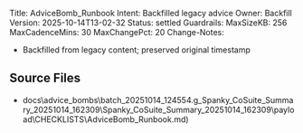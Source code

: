 Title: AdviceBomb_Runbook
Intent: Backfilled legacy advice
Owner: Backfill
Version: 2025-10-14T13-02-32
Status: settled
Guardrails:
  MaxSizeKB: 256
  MaxCadenceMins: 30
  MaxChangePct: 20
Change-Notes:
  - Backfilled from legacy content; preserved original timestamp

## Source Files
- docs\advice_bombs\batch_20251014_124554\.g_Spanky_CoSuite_Summary_20251014_162309\Spanky_CoSuite_Summary_20251014_162309\payload\CHECKLISTS\AdviceBomb_Runbook.md)
